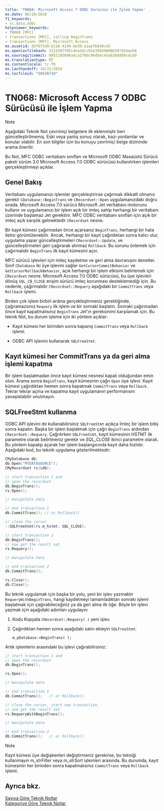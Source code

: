 ```yaml
---
title: 'TN068: Microsoft Access 7 ODBC Sürücüsü ile İşlem Yapma'
ms.date: 06/28/2018
f1_keywords:
- vc.data.odbc
helpviewer_keywords:
- TN068 [MFC]
- transactions [MFC], calling BeginTrans
- transactions [MFC], Microsoft Access
ms.assetid: d3f8f5d9-b118-4194-be36-a1aefb630c45
ms.openlocfilehash: 3121587f85c4ea19cc92e39569008b597d24ea58
ms.sourcegitcommit: 6052185696adca270bc9bdbec45a626dd89cdcdd
ms.translationtype: MT
ms.contentlocale: tr-TR
ms.lasthandoff: 10/31/2018
ms.locfileid: "50428710"
---
```

# <a name="tn068-performing-transactions-with-the-microsoft-access-7-odbc-driver"></a>TN068: Microsoft Access 7 ODBC Sürücüsü ile İşlem Yapma

> [!NOTE]
> Aşağıdaki Teknik Not çevrimiçi belgelere ilk eklenmiştir beri güncelleştirilmemiş. Eski veya yanlış sonuç olarak, bazı yordamlar ve konular olabilir. En son bilgiler için bu konuyu çevrimiçi belge dizininde arama önerilir.

Bu Not, MFC ODBC veritabanı sınıfları ve Microsoft ODBC Masaüstü Sürücü paketi sürüm 3.0 Microsoft Access 7.0 ODBC sürücüsü kullanılırken işlemleri gerçekleştirmeyi açıklar.

## <a name="overview"></a>Genel Bakış

Veritabanı uygulamanızı işlemler gerçekleştirirse çağırmak dikkatli olmanız gerekir `CDatabase::BeginTrans` ve `CRecordset::Open` uygulamanızdaki doğru sırada. Microsoft Access 7.0 sürücü Microsoft Jet veritabanı motorunu kullanır ve uygulamanızı bir işlem açık bir imleç sahip herhangi bir veritabanı üzerinde başlamaz Jet gerektirir. MFC ODBC veritabanı sınıfları için açık bir imleç açık karşılık gelmektedir `CRecordset` nesne.

Bir kayıt kümesi çağırmadan önce açarsanız `BeginTrans`, herhangi bir hata iletisi görüntülenebilir. Ancak, herhangi bir kayıt çağırdıktan sonra kalıcı olur, uygulama yapar güncelleştirmeleri `CRecordset::Update`, ve güncelleştirmeleri geri çağırarak alınmaz `Rollback`. Bu sorunu önlemek için çağırmalıdır `BeginTrans` ilk kayıt kümesini açın.

MFC sürücü işlevleri için imleç kaydetme ve geri alma davranışını denetler. Sınıf `CDatabase` iki üye işlevini sağlar `GetCursorCommitBehavior` ve `GetCursorRollbackBehavior`, açık herhangi bir işlem etkisini belirlemek için `CRecordset` nesne. Microsoft Access 7.0 ODBC sürücüsü, bu üye işlevleri dönüş `SQL_CB_CLOSE` erişim sürücü imleç korunması desteklemediği için. Bu nedenle, çağırmalıdır `CRecordset::Requery` aşağıdaki bir `CommitTrans` veya `Rollback` işlemi.

Birden çok işlem birbiri ardına gerçekleştirmeniz gerektiğinde, çağıramazsınız `Requery` ilk işlem ve bir sonraki başlatın. Sonraki çağırmadan önce kayıt kapatmalısınız `BeginTrans` Jet'ın gereksinimi karşılamak için. Bu teknik Not, bu durum işleme için iki yöntem açıklar:

- Kayıt kümesi her birinden sonra kapanış `CommitTrans` veya `Rollback` işlemi.

- ODBC API işlevini kullanarak `SQLFreeStmt`.

## <a name="closing-the-recordset-after-each-committrans-or-rollback-operation"></a>Kayıt kümesi her CommitTrans ya da geri alma işlemi kapatma

Bir işlem başlatmadan önce kayıt kümesi nesnesi kapalı olduğundan emin olun. Arama sonra `BeginTrans`, kayıt kümesinin çağrı `Open` üye işlevi. Kayıt kümesi çağırdıktan hemen sonra kapatmak `CommitTrans` veya `Rollback`. Tekrar tekrar açma ve kapatma kayıt uygulamanın performansını yavaşlatabilir unutmayın.

## <a name="using-sqlfreestmt"></a>SQLFreeStmt kullanma

ODBC API işlevini de kullanabilirsiniz `SQLFreeStmt` açıkça İmleç bir işlem bitiş sonra kapatın. Başka bir işlem başlatmak için çağrı `BeginTrans` ardından `CRecordset::Requery`. Çağrılırken `SQLFreeStmt`, kayıt kümesinin HSTMT ilk parametre olarak belirtmeniz gerekir ve *SQL_CLOSE* ikinci parametre olarak. Bu yöntem kapatıp açarak her işlem başlangıcında kayıt daha hızlıdır. Aşağıdaki kod, bu teknik uygulama gösterilmektedir:

```cpp
CMyDatabase db;
db.Open("MYDATASOURCE");
CMyRecordset rs(&db);

// start transaction 1 and
// open the recordset
db.BeginTrans();
rs.Open();

// manipulate data

// end transaction 1
db.CommitTrans(); // or Rollback()

// close the cursor
::SQLFreeStmt(rs.m_hstmt, SQL_CLOSE);

// start transaction 2
db.BeginTrans();
// now get the result set
rs.Requery();

// manipulate data

// end transaction 2
db.CommitTrans();

rs.Close();
db.Close();
```

Bu teknik uygulamak için başka bir yolu, yeni bir işlev yazmaktır `RequeryWithBeginTrans`, hangi kaydetmeyi tamamladıktan sonraki işlemi başlatmak için çağırabileceğiniz ya da geri alma ilk öğe. Böyle bir işlevi yazmak için aşağıdaki adımları uygulayın:

1. Kodu Kopyala `CRecordset::Requery( )` yeni işlev.

2. Çağırdıktan hemen sonra aşağıdaki satırı ekleyin `SQLFreeStmt`:

   `m_pDatabase->BeginTrans( );`

Artık işlemlerin arasındaki bu işlevi çağırabilirsiniz:

```cpp
// start transaction 1 and
// open the recordset
db.BeginTrans();

rs.Open();

// manipulate data

// end transaction 1
db.CommitTrans();   // or Rollback()

// close the cursor, start new transaction,
// and get the result set
rs.RequeryWithBeginTrans();

// manipulate data

// end transaction 2
db.CommitTrans();   // or Rollback()
```

> [!NOTE]
> Kayıt kümesi üye değişkenleri değiştirmeniz gerekirse, bu tekniği kullanmayın *m_strFilter* veya *m_strSort* işlemleri arasında. Bu durumda, kayıt kümesinin her birinden sonra kapatmalısınız `CommitTrans` veya `Rollback` işlemi.

## <a name="see-also"></a>Ayrıca bkz.

[Sayıya Göre Teknik Notlar](../mfc/technical-notes-by-number.md)<br/>
[Kategoriye Göre Teknik Notlar](../mfc/technical-notes-by-category.md)
